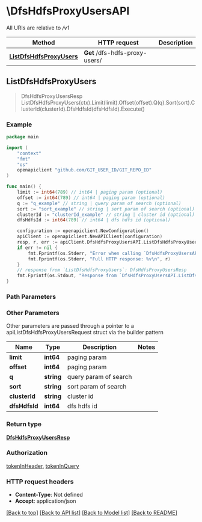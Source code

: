 # \DfsHdfsProxyUsersAPI

All URIs are relative to */v1*

Method | HTTP request | Description
------------- | ------------- | -------------
[**ListDfsHdfsProxyUsers**](DfsHdfsProxyUsersAPI.md#ListDfsHdfsProxyUsers) | **Get** /dfs-hdfs-proxy-users/ | 



## ListDfsHdfsProxyUsers

> DfsHdfsProxyUsersResp ListDfsHdfsProxyUsers(ctx).Limit(limit).Offset(offset).Q(q).Sort(sort).ClusterId(clusterId).DfsHdfsId(dfsHdfsId).Execute()





### Example

```go
package main

import (
	"context"
	"fmt"
	"os"
	openapiclient "github.com/GIT_USER_ID/GIT_REPO_ID"
)

func main() {
	limit := int64(789) // int64 | paging param (optional)
	offset := int64(789) // int64 | paging param (optional)
	q := "q_example" // string | query param of search (optional)
	sort := "sort_example" // string | sort param of search (optional)
	clusterId := "clusterId_example" // string | cluster id (optional)
	dfsHdfsId := int64(789) // int64 | dfs hdfs id (optional)

	configuration := openapiclient.NewConfiguration()
	apiClient := openapiclient.NewAPIClient(configuration)
	resp, r, err := apiClient.DfsHdfsProxyUsersAPI.ListDfsHdfsProxyUsers(context.Background()).Limit(limit).Offset(offset).Q(q).Sort(sort).ClusterId(clusterId).DfsHdfsId(dfsHdfsId).Execute()
	if err != nil {
		fmt.Fprintf(os.Stderr, "Error when calling `DfsHdfsProxyUsersAPI.ListDfsHdfsProxyUsers``: %v\n", err)
		fmt.Fprintf(os.Stderr, "Full HTTP response: %v\n", r)
	}
	// response from `ListDfsHdfsProxyUsers`: DfsHdfsProxyUsersResp
	fmt.Fprintf(os.Stdout, "Response from `DfsHdfsProxyUsersAPI.ListDfsHdfsProxyUsers`: %v\n", resp)
}
```

### Path Parameters



### Other Parameters

Other parameters are passed through a pointer to a apiListDfsHdfsProxyUsersRequest struct via the builder pattern


Name | Type | Description  | Notes
------------- | ------------- | ------------- | -------------
 **limit** | **int64** | paging param | 
 **offset** | **int64** | paging param | 
 **q** | **string** | query param of search | 
 **sort** | **string** | sort param of search | 
 **clusterId** | **string** | cluster id | 
 **dfsHdfsId** | **int64** | dfs hdfs id | 

### Return type

[**DfsHdfsProxyUsersResp**](DfsHdfsProxyUsersResp.md)

### Authorization

[tokenInHeader](../README.md#tokenInHeader), [tokenInQuery](../README.md#tokenInQuery)

### HTTP request headers

- **Content-Type**: Not defined
- **Accept**: application/json

[[Back to top]](#) [[Back to API list]](../README.md#documentation-for-api-endpoints)
[[Back to Model list]](../README.md#documentation-for-models)
[[Back to README]](../README.md)

